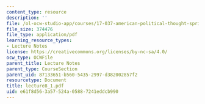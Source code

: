 ```yaml
---
content_type: resource
description: ''
file: /ol-ocw-studio-app/courses/17-037-american-political-thought-spring-2004/e61f8d563a57524a05887241eddcb990_lecture8_1.pdf
file_size: 374476
file_type: application/pdf
learning_resource_types:
- Lecture Notes
license: https://creativecommons.org/licenses/by-nc-sa/4.0/
ocw_type: OCWFile
parent_title: Lecture Notes
parent_type: CourseSection
parent_uid: 87133651-b560-5435-2997-d382002857f2
resourcetype: Document
title: lecture8_1.pdf
uid: e61f8d56-3a57-524a-0588-7241eddcb990
---
```

